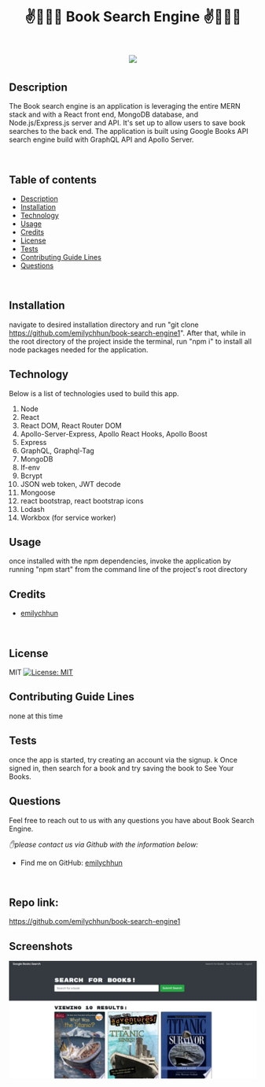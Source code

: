 <h1 align="center">✌️🤟🙏👋  Book Search Engine  ✌️🤟🙏👋</h1>
<h1 align="center">
<img src="https://img.shields.io/badge/License-MIT-yellow.svg">
</h1>

## Description 
  
  The Book search engine is an application is leveraging the entire MERN stack and with a React front end, MongoDB database, and Node.js/Express.js server and API. It's set up to allow users to save book searches to the back end. The application is built using Google Books API search engine build with GraphQL API and Apollo Server. 

<br />
 
  ## Table of contents

- [Description](#description)
- [Installation](#installation)
- [Technology](#technology)
- [Usage](#usage)
- [Credits](#credits)
- [License](#license)
- [Tests](#tests)
- [Contributing Guide Lines](#contributing)
- [Questions](#questions)
<br />

## Installation
navigate to desired installation directory and run "git clone https://github.com/emilychhun/book-search-engine1".  After that, while in the root directory of the project inside the terminal, run "npm i" to install all node packages needed for the application.
 ## Technology
  
Below is a list of technologies used to build this app.
<br />
    
 1. Node
 2. React
 3. React DOM, React Router DOM
 4. Apollo-Server-Express, Apollo React Hooks, Apollo Boost
 5. Express
 6. GraphQL, Graphql-Tag
 7. MongoDB
 8. If-env
 9. Bcrypt
 10. JSON web token, JWT decode
 11. Mongoose
 12. react bootstrap, react bootstrap icons
 13. Lodash
 14. Workbox (for service worker)
  
## Usage
once installed with the npm dependencies, invoke the application by running "npm start" from the command line of the project's root directory
<br />
  
## Credits

- [emilychhun](https://github.com/emilychhun)


  <br />
## License
MIT
[![License: MIT](https://img.shields.io/badge/License-MIT-yellow.svg)](https://opensource.org/licenses/MIT)
<br /> 
## Contributing Guide Lines
none at this time
<br />
 
 
## Tests
once the app is started, try creating an account via the signup. k Once signed in, then search for a book and try saving the book to See Your Books.
<br />
 
## Questions
Feel free to reach out to us with any questions you have about Book Search Engine.
  <br />

   *✋please contact us via Github with the information below:*
  

* Find me on GitHub: [emilychhun](https://github.com/emilychhun)


<br />

  ## Repo link:
 https://github.com/emilychhun/book-search-engine1
  <br />


## Screenshots
<img src="./book.png">


